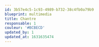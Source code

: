 ```yaml
---
id: 3b57e4c5-1c93-4989-b732-38c4fb0a79b9
blueprint: multimedia
title: Chantre
responsable: 1
couleur: '#BCBECD'
updated_by: 1
updated_at: 1631635474
---
```

